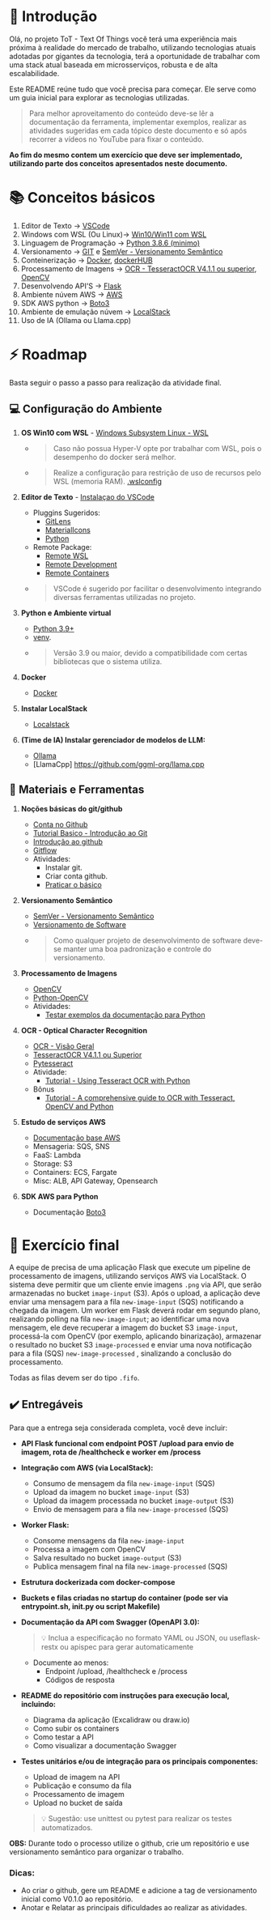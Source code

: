# :wave: Introdução

Olá, no projeto ToT - Text Of Things você terá uma experiência mais próxima à realidade do mercado de trabalho, utilizando tecnologias atuais adotadas por gigantes da tecnologia, terá a oportunidade de trabalhar com uma stack atual baseada em microsserviços, robusta e de alta escalabilidade.

Este README reúne tudo que você precisa para começar. Ele serve como um guia inicial para explorar as tecnologias utilizadas.

> Para melhor aproveitamento do conteúdo deve-se lêr a documentação da ferramenta, implementar exemplos, realizar as atividades sugeridas em cada tópico deste documento e só após recorrer a vídeos no YouTube para fixar o conteúdo.

**Ao fim do mesmo contem um exercício que deve ser implementado, utilizando parte dos conceitos apresentados neste documento.**

 
# :books: Conceitos básicos

1. Editor de Texto -> [VSCode](https://code.visualstudio.com/)
2. Windows com WSL (Ou Linux)-> [Win10/Win11 com WSL](https://docs.microsoft.com/pt-br/windows/wsl/install-win10)
3. Linguagem de Programação -> [Python 3.8.6 (minimo)](https://www.python.org/downloads/release/python-386/)
4. Versionamento -> [GIT](https://git-scm.com/downloads) e [SemVer - Versionamento Semântico](https://semver.org/)
5. Conteinerização -> [Docker](https://www.docker.com/), [dockerHUB](https://hub.docker.com/)
6. Processamento de Imagens -> [OCR - TesseractOCR V4.1.1 ou superior](https://github.com/tesseract-ocr/tesseract), [OpenCV](https://opencv.org/)
7. Desenvolvendo API'S -> [Flask](https://flask.palletsprojects.com/en/1.1.x/)
8. Ambiente núvem AWS -> [AWS](https://aws.amazon.com/)
9. SDK AWS python -> [Boto3](boto3.amazonaws.com/v1/documentation/api/latest/index.html)
10. Ambiente de emulação núvem -> [LocalStack](https://www.localstack.cloud/)
11. Uso de IA (Ollama ou Llama.cpp)


# :zap: Roadmap
Basta seguir o passo a passo para realização da atividade final.

## :computer: Configuração do Ambiente 
1. **OS Win10 com WSL** - [Windows Subsystem Linux - WSL](https://docs.microsoft.com/pt-br/windows/wsl/install-win10)
    * > Caso não possua Hyper-V opte por trabalhar com WSL, pois o desempenho do docker será melhor.
    * > Realize a configuração para restrição de uso de recursos pelo WSL (memoria RAM). [.wslconfig](https://learn.microsoft.com/en-us/windows/wsl/wsl-config)
  
2. **Editor de Texto** -  [Instalaçao do VSCode](https://code.visualstudio.com/)
    * Pluggins Sugeridos:
        * [GitLens](https://marketplace.visualstudio.com/items?itemName=eamodio.gitlens)
        * [MaterialIcons](https://marketplace.visualstudio.com/items?itemName=PKief.material-icon-theme)
        * [Python](https://marketplace.visualstudio.com/items?itemName=ms-python.python)
    * Remote Package:
        * [Remote WSL](https://marketplace.visualstudio.com/items?itemName=ms-vscode-remote.remote-wsl)
        * [Remote Development](https://marketplace.visualstudio.com/items?itemName=ms-vscode-remote.vscode-remote-extensionpack)
        * [Remote Containers](https://marketplace.visualstudio.com/items?itemName=ms-vscode-remote.remote-containers)
   * > VSCode é sugerido por facilitar o desenvolvimento integrando diversas ferramentas utilizadas no projeto.
 
3. **Python e Ambiente virtual**
    * [Python 3.9+](https://www.python.org/downloads/release/python-3922/)
    * [venv](https://docs.python.org/3/library/venv.html).
    * > Versão 3.9 ou maior, devido a compatibilidade com certas bibliotecas que o sistema utiliza.
  
4. **Docker**
    * [Docker](https://docs.docker.com/docker-for-windows/install/)

5. **Instalar LocalStack**
    * [Localstack](https://docs.localstack.cloud/getting-started/installation/)

6. **(Time de IA) Instalar gerenciador de modelos de LLM:**
    * [Ollama](https://ollama.com/)
    * [LlamaCpp] https://github.com/ggml-org/llama.cpp

## :hammer: Materiais e Ferramentas

1. **Noções básicas do git/github**
    * [Conta no Github](https://github.com/)
    * [Tutorial Basico - Introdução ao Git](https://www.hostinger.com.br/tutoriais/tutorial-do-git-basics-introducao)
    * [Introdução ao github](https://docs.github.com/pt/github/getting-started-with-github)
    * [Gitflow](https://www.atlassian.com/git/tutorials/comparing-workflows/gitflow-workflow)
    * Atividades:
        * Instalar git.
        * Criar conta github.
        * [Praticar o básico](https://learngitbranching.js.org/?locale=pt_BR)
  
2. **Versionamento Semântico**
   * [SemVer - Versionamento Semântico](https://semver.org/)
   * [Versionamento de Software](https://en.wikipedia.org/wiki/Software_versioning)
   * > Como qualquer projeto de desenvolvimento de software deve-se manter uma boa padronização e controle do versionamento.

3. **Processamento de Imagens**
    * [OpenCV](https://opencv.org/)
    * [Python-OpenCV](https://pypi.org/project/opencv-python/)
    * Atividades:
        * [Testar exemplos da documentação para Python](https://docs.opencv.org/master/d9/df8/tutorial_root.html)

4. **OCR - Optical Character Recognition**
    * [OCR - Visão Geral](https://en.wikipedia.org/wiki/Optical_character_recognition)
    * [TesseractOCR V4.1.1 ou Superior](https://github.com/tesseract-ocr/tesseract)
    * [Pytesseract](https://pypi.org/project/pytesseract/)
    * Atividade:
        * [Tutorial - Using Tesseract OCR with Python](https://www.pyimagesearch.com/2017/07/10/using-tesseract-ocr-python/)
    * Bônus
        * [Tutorial - A comprehensive guide to OCR with Tesseract, OpenCV and Python](https://nanonets.com/blog/ocr-with-tesseract/)

5. **Estudo de serviços AWS**
    * [Documentação base AWS](https://docs.aws.amazon.com/)
    * Mensageria: SQS, SNS
    * FaaS: Lambda
    * Storage: S3
    * Containers: ECS, Fargate
    * Misc: ALB, API Gateway, Opensearch

7. **SDK AWS para Python**
    * Documentação [Boto3](boto3.amazonaws.com/v1/documentation/api/latest/index.html)


# :pencil: Exercício final 
A equipe de precisa de uma aplicação Flask que execute um pipeline de processamento de imagens, utilizando serviços AWS via LocalStack. 
O sistema deve permitir que um cliente envie imagens `.png` via API, que serão armazenadas no bucket `image-input` (S3). 
Após o upload, a aplicação deve enviar uma mensagem para a fila `new-image-input` (SQS) notificando a chegada da imagem. 
Um worker em Flask deverá rodar em segundo plano, realizando polling na fila `new-image-input`; ao identificar uma nova mensagem, ele deve recuperar a imagem do bucket S3 `image-input`, processá-la com OpenCV (por exemplo, aplicando binarização), armazenar o resultado no bucket S3 `image-processed` e enviar uma nova notificação para a fila (SQS) `new-image-processed` , sinalizando a conclusão do processamento.

Todas as filas devem ser do tipo `.fifo`.

## ✔️ Entregáveis

Para que a entrega seja considerada completa, você deve incluir:

* **API Flask funcional com endpoint POST /upload para envio de imagem, rota de /healthcheck e worker em /process**
* **Integração com AWS (via LocalStack):**
    * Consumo de mensagem da fila `new-image-input` (SQS)
    * Upload da imagem no bucket `image-input` (S3)
    * Upload da imagem processada no bucket `image-output` (S3)
    * Envio de mensagem para a fila `new-image-processed` (SQS)

* **Worker Flask:**
    * Consome mensagens da fila `new-image-input`
    * Processa a imagem com OpenCV
    * Salva resultado no bucket `image-output` (S3)
    * Publica mensagem final na fila `new-image-processed` (SQS)

* **Estrutura dockerizada com docker-compose**
* **Buckets e filas criadas no startup do container (pode ser via entrypoint.sh, init.py ou script Makefile)**
* **Documentação da API com Swagger (OpenAPI 3.0):**
    >💡 Inclua a especificação no formato YAML ou JSON, ou useflask-restx ou apispec para gerar automaticamente
     * Documente ao menos:
         * Endpoint /upload, /healthcheck e /process
         * Códigos de resposta

* **README do repositório com instruções para execução local, incluindo:**
    * Diagrama da aplicação (Excalidraw ou draw.io)
    * Como subir os containers
    * Como testar a API
    * Como visualizar a documentação Swagger

* **Testes unitários e/ou de integração para os principais componentes:**
    * Upload de imagem na API
    * Publicação e consumo da fila
    * Processamento de imagem
    * Upload no bucket de saída
    >💡 Sugestão: use unittest ou pytest para realizar os testes automatizados.

**OBS:** Durante todo o processo utilize o github, crie um repositório e use versionamento semântico para organizar o trabalho.


### Dicas:
* Ao criar o github, gere um README e adicione a tag de versionamento inicial como V0.1.0 ao repositório.
* Anotar e Relatar as principais dificuldades ao realizar as atividades.

    
